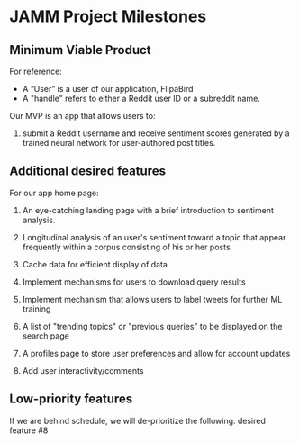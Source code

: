 # JAMM Project Milestones

## Minimum Viable Product
For reference:
* A “User” is a user of our application, FlipaBird
* A "handle" refers to either a Reddit user ID or a subreddit name.

Our MVP is an app that allows users to:
1. submit a Reddit username and receive sentiment scores generated by a trained neural network for user-authored post titles.


## Additional desired features
For our app home page:
1. An eye-catching landing page with a brief introduction to sentiment analysis.

2. Longitudinal analysis of an user's sentiment toward a topic that appear frequently within a corpus consisting of his or her posts.

3. Cache data for efficient display of data

4. Implement mechanisms for users to download query results

5. Implement mechanism that allows users to label tweets for further ML training

6. A list of "trending topics" or "previous queries" to be displayed on the search page

7. A profiles page to store user preferences and allow for account updates

8. Add user interactivity/comments

## Low-priority features
If we are behind schedule, we will de-prioritize the following:
desired feature #8